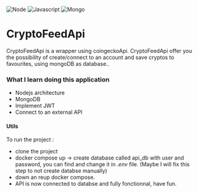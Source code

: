 ![Node](https://img.shields.io/badge/nodejs-F54A2A?style=for-the-badge&logo=nodejs&logoColor=white) ![Javascript](https://img.shields.io/badge/javascript-F54A2A?style=for-the-badge&logo=javascript&logoColor=white) ![Mongo](https://img.shields.io/badge/mongo-F54A2A?style=for-the-badge&logo=mongo&logoColor=white)

# CryptoFeedApi

CryptoFeedApi is a wrapper using coingeckoApi.
CryptoFeedApi offer you the possibility of create/connect to an account and save cryptos to favourites, using mongoDB as database..

### What I learn doing this application
- Nodejs architecture
- MongoDB
- Implement JWT
- Connect to an external API

#### Utils

To run the project :
- clone the project
- docker compose up -> create database called api_db with user and password, you can find and change it in *.env* file. (Maybe I will fix this step to not create databse manually)
- down an reup docker compose. 
- API is now connected to databse and fully fonctionnal, have fun.

